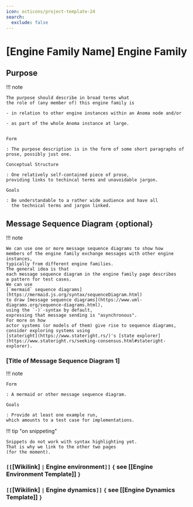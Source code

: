 ```yaml
---
icon: octicons/project-template-24
search:
  exclude: false
---
```


# [Engine Family Name] Engine Family

## Purpose

!!! note

	The purpose should describe in broad terms what
	the role of (any member of) this engine family is

	- in relation to other engine instances within an Anoma node and/or

	- as part of the whole Anoma instance at large.


	Form

	: The purpose description is in the form of some short paragraphs of prose, possibly just one.

	Conceptual Structure

	: One relatively self-contained piece of prose,
	providing links to techincal terms and unavoidable jargon.

    Goals

    : Be understandable to a rather wide audience and have all
      the technical terms and jargon linked.


## Message Sequence Diagram `{`optional`}`

!!! note

	We can use one or more message sequence diagrams to show how
	members of the engine family exchange messages with other engine instances,
	typically from different engine families.
	The general idea is that
	each message sequence diagram in the engine family page describes
	a pattern for test cases.
	We can use
    [`mermaid` sequence diagrams](https://mermaid.js.org/syntax/sequenceDiagram.html)
    to draw [message sequence diagrams](https://www.uml-diagrams.org/sequence-diagrams.html),
    using the `-)`-syntax by default,
    expressing that message sending is "asynchronous".
	For more on how
    actor systems (or models of them) give rise to sequence diagrams,
    consider exploring systems using
	[stateright](https://www.stateright.rs/)'s [state explorer](https://www.stateright.rs/seeking-consensus.html#stateright-explorer).


### [Title of Message Sequence Diagram 1]


!!! note


    Form

    : A mermaid or other message sequence diagram.

    Goals

    : Provide at least one example run,
    which amounts to a test case for implementations.


!!! tip "on snippeting"

    Snippets do not work with syntax highlighting yet.
    That is why we link to the other two pages
    (for the moment).


### `[[`[Wikilink] `|` Engine environment`]]` `{` see [[Engine Environment Template]] `}`

### `[[`[Wikilink] `|` Engine dynamics`]]` `{` see [[Engine Dynamics Template]] `}`

